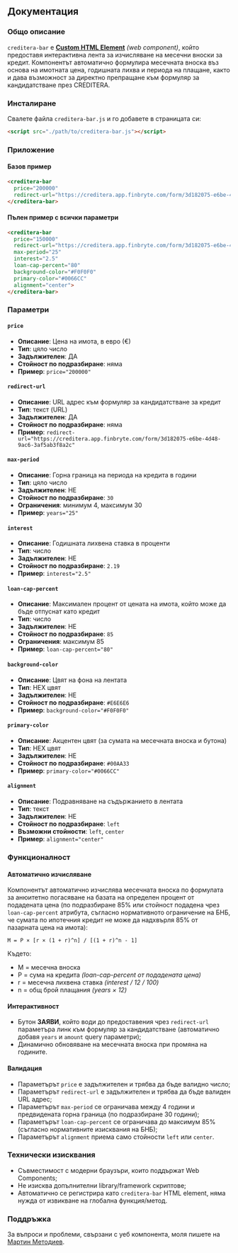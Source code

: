 ## Документация

### Общо описание

`creditera-bar` е [**Custom HTML Element**](https://developer.mozilla.org/en-US/docs/Web/API/Web_components/Using_custom_elements) *(web component)*, който предоставя интерактивна лента за изчисляване на месечни вноски за кредит. Компонентът автоматично формулира месечната вноска въз основа на имотната цена, годишната лихва и периода на плащане, както и дава възможност за директно препращане към формуляр за кандидатстване през CREDITERA.

### Инсталиране

Свалете файла `creditera-bar.js` и го добавете в страницата си:
```html
<script src="./path/to/creditera-bar.js"></script>
```

### Приложение

#### Базов пример
```html
<creditera-bar 
  price="200000" 
  redirect-url="https://creditera.app.finbryte.com/form/3d182075-e6be-4d48-9ac6-3af5ab3f8a2c">
</creditera-bar>
```

#### Пълен пример с всички параметри
```html
<creditera-bar 
  price="150000"
  redirect-url="https://creditera.app.finbryte.com/form/3d182075-e6be-4d48-9ac6-3af5ab3f8a2c"
  max-period="25"
  interest="2.5"
  loan-cap-percent="80"
  background-color="#F0F0F0"
  primary-color="#0066CC"
  alignment="center">
</creditera-bar>
```

### Параметри

#### `price`
- **Описание**: Цена на имота, в евро (€)
- **Тип**: цяло число
- **Задължителен**: ДА
- **Стойност по подразбиране**: няма
- **Пример**: `price="200000"`

#### `redirect-url`
- **Описание**: URL адрес към формуляр за кандидатстване за кредит
- **Тип**: текст (URL)
- **Задължителен**: ДА
- **Стойност по подразбиране**: няма
- **Пример**: `redirect-url="https://creditera.app.finbryte.com/form/3d182075-e6be-4d48-9ac6-3af5ab3f8a2c"`

#### `max-period`
- **Описание**: Горна граница на периода на кредита в години
- **Тип**: цяло число
- **Задължителен**: НЕ
- **Стойност по подразбиране**: `30`
- **Ограничения**: минимум 4, максимум 30
- **Пример**: `years="25"`

#### `interest`
- **Описание**: Годишната лихвена ставка в проценти
- **Тип**: число
- **Задължителен**: НЕ
- **Стойност по подразбиране**: `2.19`
- **Пример**: `interest="2.5"`

#### `loan-cap-percent`
- **Описание**: Максимален процент от цената на имота, който може да бъде отпуснат като кредит
- **Тип**: число
- **Задължителен**: НЕ
- **Стойност по подразбиране**: `85`
- **Ограничения**: максимум 85
- **Пример**: `loan-cap-percent="80"`

#### `background-color`
- **Описание**: Цвят на фона на лентата
- **Тип**: HEX цвят
- **Задължителен**: НЕ
- **Стойност по подразбиране**: `#E6E6E6`
- **Пример**: `background-color="#F0F0F0"`

#### `primary-color`
- **Описание**: Акцентен цвят (за сумата на месечната вноска и бутона)
- **Тип**: HEX цвят
- **Задължителен**: НЕ
- **Стойност по подразбиране**: `#00AA33`
- **Пример**: `primary-color="#0066CC"`

#### `alignment`
- **Описание**: Подравняване на съдържанието в лентата
- **Тип**: текст
- **Задължителен**: НЕ
- **Стойност по подразбиране**: `left`
- **Възможни стойности**: `left`, `center`
- **Пример**: `alignment="center"`

### Функционалност

#### Автоматично изчисляване
Компонентът автоматично изчислява месечната вноска по формулата за анюитетно погасяване на базата на определен процент от подадената цена (по подразбиране 85% или стойност подадена чрез `loan-cap-percent` атрибута, съгласно нормативното ограничение на БНБ, че сумата по ипотечния кредит не може да надхвърля 85% от пазарната цена на имота):

```
M = P × [r × (1 + r)^n] / [(1 + r)^n - 1]
```

Където:
- M = месечна вноска
- P = сума на кредита *(loan-cap-percent от подадената цена)*
- r = месечна лихвена ставка *(interest / 12 / 100)*
- n = общ брой плащания *(years × 12)*

#### Интерактивност
- Бутон **ЗАЯВИ**, който води до предоставения чрез `redirect-url` параметъра линк към формуляр за кандидатстване (автоматично добавя `years` и `amount` query параметри);
- Динамично обновяване на месечната вноска при промяна на годините.

#### Валидация
- Параметърът `price` е задължителен и трябва да бъде валидно число;
- Параметърът `redirect-url` е задължителен и трябва да бъде валиден URL адрес;
- Параметърът `max-period` се ограничава между 4 години и предвидената горна граница (по подразбиране 30 години);
- Параметърът `loan-cap-percent` се ограничава до максимум 85% (съгласно нормативните изисквания на БНБ);
- Параметърът `alignment` приема само стойности `left` или `center`.

### Технически изисквания

- Съвместимост с модерни браузъри, които поддържат Web Components;
- Не изисква допълнителни library/framework скриптове;
- Автоматично се регистрира като `creditera-bar` HTML element, няма нужда от извикване на глобална функция/метод.

### Поддръжка

За въпроси и проблеми, свързани с уеб компонента, моля пишете на [Мартин Методиев](mailto:martin@metodiev.bg).
